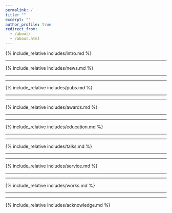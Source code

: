 ```yaml
---
permalink: /
title: ""
excerpt: ""
author_profile: true
redirect_from: 
  - /about/
  - /about.html
---
```



<span class='anchor' id='about-me'></span>
{% include_relative includes/intro.md %}

___
<span class='anchor' id='news'></span>
{% include_relative includes/news.md %}

___
---
{% include_relative includes/pubs.md %}


___
---
{% include_relative includes/awards.md %}

___
---
{% include_relative includes/education.md %}

___
---
{% include_relative includes/talks.md %}

___
---
{% include_relative includes/service.md %}

___
---
{% include_relative includes/works.md %}

___
---
{% include_relative includes/acknowledge.md %}
